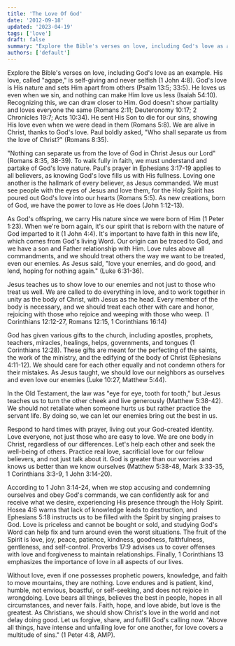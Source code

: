 ```yaml
---
title: 'The Love Of God'
date: '2012-09-18'
updated: '2023-04-19'
tags: ['love']
draft: false
summary: "Explore the Bible's verses on love, including God's love as an example. His love, called 'agape', is self-giving and never selfish (1 John 4:8). God's love is His nature and sets Him apart from others (Psalm 13:5; 33:5)."
authors: ['default']
---
```


Explore the Bible's verses on love, including God's love as an example. His love, called "agape," is self-giving and never selfish (1 John 4:8). God's love is His nature and sets Him apart from others (Psalm 13:5; 33:5). He loves us even when we sin, and nothing can make Him love us less (Isaiah 54:10). Recognizing this, we can draw closer to Him. God doesn't show partiality and loves everyone the same (Romans 2:11; Deuteronomy 10:17; 2 Chronicles 19:7; Acts 10:34). He sent His Son to die for our sins, showing His love even when we were dead in them (Romans 5:8). We are alive in Christ, thanks to God's love. Paul boldly asked, "Who shall separate us from the love of Christ?" (Romans 8:35).

"Nothing can separate us from the love of God in Christ Jesus our Lord" (Romans 8:35, 38-39). To walk fully in faith, we must understand and partake of God's love nature. Paul's prayer in Ephesians 3:17-19 applies to all believers, as knowing God's love fills us with His fullness. Loving one another is the hallmark of every believer, as Jesus commanded. We must see people with the eyes of Jesus and love them, for the Holy Spirit has poured out God's love into our hearts (Romans 5:5). As new creations, born of God, we have the power to love as He does (John 1:12-13).

As God's offspring, we carry His nature since we were born of Him (1 Peter 1:23). When we're born again, it's our spirit that is reborn with the nature of God imparted to it (1 John 4:4). It's important to have faith in this new life, which comes from God's living Word. Our origin can be traced to God, and we have a son and Father relationship with Him. Love rules above all commandments, and we should treat others the way we want to be treated, even our enemies. As Jesus said, "love your enemies, and do good, and lend, hoping for nothing again." (Luke 6:31-36).

Jesus teaches us to show love to our enemies and not just to those who treat us well. We are called to do everything in love, and to work together in unity as the body of Christ, with Jesus as the head. Every member of the body is necessary, and we should treat each other with care and honor, rejoicing with those who rejoice and weeping with those who weep. (1 Corinthians 12:12-27, Romans 12:15, 1 Corinthians 16:14)

God has given various gifts to the church, including apostles, prophets, teachers, miracles, healings, helps, governments, and tongues (1 Corinthians 12:28). These gifts are meant for the perfecting of the saints, the work of the ministry, and the edifying of the body of Christ (Ephesians 4:11-12). We should care for each other equally and not condemn others for their mistakes. As Jesus taught, we should love our neighbors as ourselves and even love our enemies (Luke 10:27, Matthew 5:44).

In the Old Testament, the law was "eye for eye, tooth for tooth," but Jesus teaches us to turn the other cheek and live generously (Matthew 5:38-42). We should not retaliate when someone hurts us but rather practice the servant life. By doing so, we can let our enemies bring out the best in us.

Respond to hard times with prayer, living out your God-created identity. Love everyone, not just those who are easy to love. We are one body in Christ, regardless of our differences. Let's help each other and seek the well-being of others. Practice real love, sacrificial love for our fellow believers, and not just talk about it. God is greater than our worries and knows us better than we know ourselves (Matthew 5:38-48, Mark 3:33-35, 1 Corinthians 3:3-9, 1 John 3:14-20).

According to 1 John 3:14-24, when we stop accusing and condemning ourselves and obey God's commands, we can confidently ask for and receive what we desire, experiencing His presence through the Holy Spirit. Hosea 4:6 warns that lack of knowledge leads to destruction, and Ephesians 5:18 instructs us to be filled with the Spirit by singing praises to God. Love is priceless and cannot be bought or sold, and studying God's Word can help fix and turn around even the worst situations. The fruit of the Spirit is love, joy, peace, patience, kindness, goodness, faithfulness, gentleness, and self-control. Proverbs 17:9 advises us to cover offenses with love and forgiveness to maintain relationships. Finally, 1 Corinthians 13 emphasizes the importance of love in all aspects of our lives.

Without love, even if one possesses prophetic powers, knowledge, and faith to move mountains, they are nothing. Love endures and is patient, kind, humble, not envious, boastful, or self-seeking, and does not rejoice in wrongdoing. Love bears all things, believes the best in people, hopes in all circumstances, and never fails. Faith, hope, and love abide, but love is the greatest. As Christians, we should show Christ's love in the world and not delay doing good. Let us forgive, share, and fulfill God's calling now. "Above all things, have intense and unfailing love for one another, for love covers a multitude of sins." (1 Peter 4:8, AMP).
